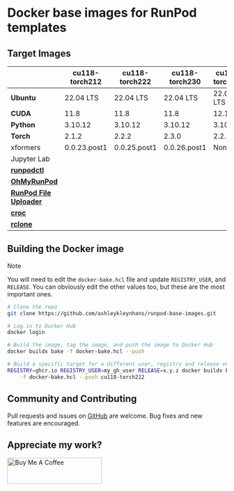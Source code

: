 # Docker base images for RunPod templates

## Target Images

|                                                                             | cu118-torch212 | cu118-torch222 | cu118-torch230 | cu121-torch221  |
|-----------------------------------------------------------------------------|----------------|----------------|----------------|-----------------|
| **Ubuntu**                                                                  | 22.04 LTS      | 22.04 LTS      | 22.04 LTS      | 22.04 LTS       |
| **CUDA**                                                                    | 11.8           | 11.8           | 11.8           | 12.1            |
| **Python**                                                                  | 3.10.12        | 3.10.12        | 3.10.12        | 3.10.12         |
| **Torch**                                                                   | 2.1.2          | 2.2.2          | 2.3.0          | 2.2.1           |
| xformers                                                                    | 0.0.23.post1   | 0.0.25.post1   | 0.0.26.post1   | None            |
| Jupyter Lab                                                                 |                |                |                |                 |
| [**runpodctl**](https://github.com/runpod/runpodctl)                        |                |                |                |                 |
| [**OhMyRunPod**](https://github.com/kodxana/OhMyRunPod)                     |                |                |                |                 |
| [**RunPod File Uploader**](https://github.com/kodxana/RunPod-FilleUploader) |                |                |                |                 |
| [**croc**](https://github.com/schollz/croc)                                 |                |                |                |                 |
| [**rclone**](https://rclone.org/)                                           |                |                |                |                 |

## Building the Docker image

> [!NOTE]
> You will need to edit the `docker-bake.hcl` file and update `REGISTRY_USER`,
> and `RELEASE`.  You can obviously edit the other values too, but these
> are the most important ones.

```bash
# Clone the repo
git clone https://github.com/ashleykleynhans/runpod-base-images.git

# Log in to Docker Hub
docker login

# Build the image, tag the image, and push the image to Docker Hub
docker buildx bake -f docker-bake.hcl --push

# Build a specific target for a different user, registry and release version
REGISTRY=ghcr.io REGISTRY_USER=my_gh_user RELEASE=x.y.z docker buildx bake \
    -f docker-bake.hcl --push cu118-torch212
```

## Community and Contributing

Pull requests and issues on [GitHub](https://github.com/ashleykleynhans/runpod-base-images)
are welcome. Bug fixes and new features are encouraged.

## Appreciate my work?

<a href="https://www.buymeacoffee.com/ashleyk" target="_blank"><img src="https://cdn.buymeacoffee.com/buttons/v2/default-yellow.png" alt="Buy Me A Coffee" style="height: 60px !important;width: 217px !important;" ></a>
